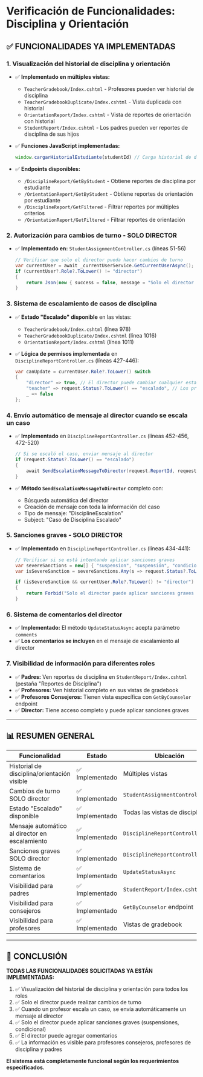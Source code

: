 # Verificación de Funcionalidades: Disciplina y Orientación

## ✅ FUNCIONALIDADES YA IMPLEMENTADAS

### 1. **Visualización del historial de disciplina y orientación**
- ✅ **Implementado en múltiples vistas:**
  - `TeacherGradebook/Index.cshtml` - Profesores pueden ver historial de disciplina
  - `TeacherGradebookDuplicate/Index.cshtml` - Vista duplicada con historial
  - `OrientationReport/Index.cshtml` - Vista de reportes de orientación con historial
  - `StudentReport/Index.cshtml` - Los padres pueden ver reportes de disciplina de sus hijos

- ✅ **Funciones JavaScript implementadas:**
  ```javascript
  window.cargarHistorialEstudiante(studentId) // Carga historial de disciplina
  ```

- ✅ **Endpoints disponibles:**
  - `/DisciplineReport/GetByStudent` - Obtiene reportes de disciplina por estudiante
  - `/OrientationReport/GetByStudent` - Obtiene reportes de orientación por estudiante
  - `/DisciplineReport/GetFiltered` - Filtrar reportes por múltiples criterios
  - `/OrientationReport/GetFiltered` - Filtrar reportes de orientación

### 2. **Autorización para cambios de turno - SOLO DIRECTOR**
- ✅ **Implementado en:** `StudentAssignmentController.cs` (líneas 51-56)
  ```csharp
  // Verificar que solo el director pueda hacer cambios de turno
  var currentUser = await _currentUserService.GetCurrentUserAsync();
  if (currentUser?.Role?.ToLower() != "director")
  {
      return Json(new { success = false, message = "Solo el director tiene autorización para realizar cambios de turno." });
  }
  ```

### 3. **Sistema de escalamiento de casos de disciplina**
- ✅ **Estado "Escalado" disponible** en las vistas:
  - `TeacherGradebook/Index.cshtml` (línea 978)
  - `TeacherGradebookDuplicate/Index.cshtml` (línea 1016)
  - `OrientationReport/Index.cshtml` (línea 1011)

- ✅ **Lógica de permisos implementada** en `DisciplineReportController.cs` (líneas 427-446):
  ```csharp
  var canUpdate = currentUser.Role?.ToLower() switch
  {
      "director" => true, // El director puede cambiar cualquier estado
      "teacher" => request.Status?.ToLower() == "escalado", // Los profesores solo pueden escalar
      _ => false
  };
  ```

### 4. **Envío automático de mensaje al director cuando se escala un caso**
- ✅ **Implementado** en `DisciplineReportController.cs` (líneas 452-456, 472-520)
  ```csharp
  // Si se escaló el caso, enviar mensaje al director
  if (request.Status?.ToLower() == "escalado")
  {
      await SendEscalationMessageToDirector(request.ReportId, request.Comments);
  }
  ```

- ✅ **Método `SendEscalationMessageToDirector`** completo con:
  - Búsqueda automática del director
  - Creación de mensaje con toda la información del caso
  - Tipo de mensaje: "DisciplineEscalation"
  - Subject: "Caso de Disciplina Escalado"

### 5. **Sanciones graves - SOLO DIRECTOR**
- ✅ **Implementado** en `DisciplineReportController.cs` (líneas 434-441):
  ```csharp
  // Verificar si se está intentando aplicar sanciones graves
  var severeSanctions = new[] { "suspension", "suspensión", "condicional", "expulsion", "expulsión" };
  var isSevereSanction = severeSanctions.Any(s => request.Status?.ToLower().Contains(s) == true);
  
  if (isSevereSanction && currentUser.Role?.ToLower() != "director")
  {
      return Forbid("Solo el director puede aplicar sanciones graves como suspensiones o clasificar estudiantes como condicionales");
  }
  ```

### 6. **Sistema de comentarios del director**
- ✅ **Implementado:** El método `UpdateStatusAsync` acepta parámetro `comments`
- ✅ **Los comentarios se incluyen** en el mensaje de escalamiento al director

### 7. **Visibilidad de información para diferentes roles**
- ✅ **Padres:** Ven reportes de disciplina en `StudentReport/Index.cshtml` (pestaña "Reportes de Disciplina")
- ✅ **Profesores:** Ven historial completo en sus vistas de gradebook
- ✅ **Profesores Consejeros:** Tienen vista específica con `GetByCounselor` endpoint
- ✅ **Director:** Tiene acceso completo y puede aplicar sanciones graves

---

## 📊 RESUMEN GENERAL

| Funcionalidad | Estado | Ubicación |
|--------------|--------|-----------|
| Historial de disciplina/orientación visible | ✅ Implementado | Múltiples vistas |
| Cambios de turno SOLO director | ✅ Implementado | `StudentAssignmentController.cs` |
| Estado "Escalado" disponible | ✅ Implementado | Todas las vistas de disciplina |
| Mensaje automático al director en escalamiento | ✅ Implementado | `DisciplineReportController.cs` |
| Sanciones graves SOLO director | ✅ Implementado | `DisciplineReportController.cs` |
| Sistema de comentarios | ✅ Implementado | `UpdateStatusAsync` |
| Visibilidad para padres | ✅ Implementado | `StudentReport/Index.cshtml` |
| Visibilidad para consejeros | ✅ Implementado | `GetByCounselor` endpoint |
| Visibilidad para profesores | ✅ Implementado | Vistas de gradebook |

---

## 🎯 CONCLUSIÓN

**TODAS LAS FUNCIONALIDADES SOLICITADAS YA ESTÁN IMPLEMENTADAS:**

1. ✅ Visualización del historial de disciplina y orientación para todos los roles
2. ✅ Solo el director puede realizar cambios de turno
3. ✅ Cuando un profesor escala un caso, se envía automáticamente un mensaje al director
4. ✅ Solo el director puede aplicar sanciones graves (suspensiones, condicional)
5. ✅ El director puede agregar comentarios
6. ✅ La información es visible para profesores consejeros, profesores de disciplina y padres

**El sistema está completamente funcional según los requerimientos especificados.**

